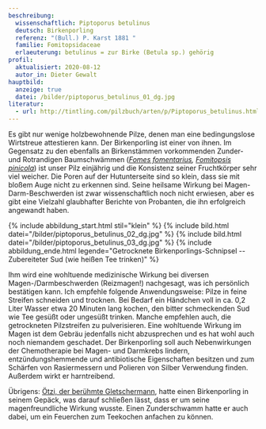 ```yaml
---
beschreibung:
  wissenschaftlich: Piptoporus betulinus
  deutsch: Birkenporling
  referenz: "(Bull.) P. Karst 1881 "
  familie: Fomitopsidaceae
  erlaeuterung: betulinus = zur Birke (Betula sp.) gehörig
profil:
  aktualisiert: 2020-08-12
  autor_in: Dieter Gewalt
hauptbild:
  anzeige: true
  datei: /bilder/piptoporus_betulinus_01_dg.jpg
literatur:
  - url: http://tintling.com/pilzbuch/arten/p/Piptoporus_betulinus.html
---
```

Es gibt nur wenige holzbewohnende Pilze, denen man eine bedingungslose Wirtstreue attestieren kann. Der Birkenporling ist einer von ihnen. Im Gegensatz zu den ebenfalls an Birkenstämmen vorkommenden Zunder- und Rotrandigen Baumschwämmen (*[Fomes fomentarius](/pilze/fomes-fomentarius-zunderschwamm), [Fomitopsis pinicola](/pilze/fomitopsis-pinicola-rotrandiger-baumschwamm)*) ist unser Pilz einjährig und die Konsistenz seiner Fruchtkörper sehr viel weicher. Die Poren auf der Hutunterseite sind so klein, dass sie mit bloßem Auge nicht zu erkennen sind. Seine heilsame Wirkung bei Magen-Darm-Beschwerden ist zwar wissenschaftlich noch nicht erwiesen, aber es gibt eine Vielzahl glaubhafter Berichte von Probanten, die ihn erfolgreich angewandt haben.

{% include abbildung_start.html stil="klein" %}
{% include bild.html datei="/bilder/piptoporus_betulinus_02_dg.jpg" %}
{% include bild.html datei="/bilder/piptoporus_betulinus_03_dg.jpg" %}
{% include abbildung_ende.html legende="Getrocknete Birkenporlings-Schnipsel  -- Zubereiteter Sud (wie heißen Tee trinken)" %}

Ihm wird eine wohltuende medizinische Wirkung bei diversen Magen-/Darmbeschwerden (Reizmagen!) nachgesagt, was ich persönlich bestätigen kann. Ich empfehle folgende Anwendungsweise: Pilze in feine Streifen schneiden und trocknen. Bei Bedarf ein Händchen voll in ca. 0,2 Liter Wasser etwa 20 Minuten lang kochen, den bitter schmeckenden Sud wie Tee gesüßt oder ungesüßt trinken. Manche empfehlen auch, die getrockneten Pilzstreifen zu pulverisieren. Eine wohltuende Wirkung im Magen ist dem Gebräu jedenfalls nicht abzusprechen und es hat wohl auch noch niemandem geschadet. Der Birkenporling soll auch Nebenwirkungen der Chemotherapie bei Magen- und Darmkrebs lindern, entzündungshemmende und antibiotische Eigenschaften besitzen und zum Schärfen von Rasiermessern und Polieren von Silber Verwendung finden. Außerdem wirkt er harntreibend. 

Übrigens: [Ötzi, der berühmte Gletschermann](https://de.wikipedia.org/wiki/%C3%96tzi), hatte einen Birkenporling in seinem Gepäck, was darauf schließen lässt, dass er um seine magenfreundliche Wirkung wusste. Einen Zunderschwamm hatte er auch dabei, um ein Feuerchen zum Teekochen anfachen zu können.